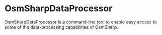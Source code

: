 OsmSharpDataProcessor
=====================

OsmSharpDataProcessor is a command-line tool to enable easy access to some of the data-processing capabilities of OsmSharp.
